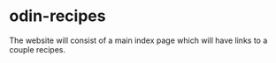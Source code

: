 # odin-recipes

The website will consist of a main index page which will have links to a couple recipes.
